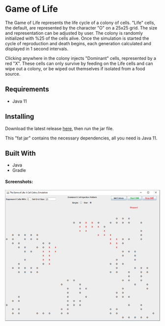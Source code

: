 # Game of Life #
The Game of Life represents the life cycle of a colony of cells. "Life" cells,
the default, are represented by the character "O" on a 25x25 grid. The size 
and representation can be adjusted by user. The colony is randomly initialized 
with %25 of the cells alive. Once the simulation is started the cycle of 
reproduction and death begins, each generation calculated and displayed in 1 
second intervals.

Clicking anywhere in the colony injects "Dominant" cells, represented by a 
red "X". These cells can only survive by feeding on the Life cells and can 
wipe out a colony, or be wiped out themselves if isolated from a food source.

## Requirements ##
* Java 11

## Installing ##
Download the latest release [here](https://github.com/lifeSource-Hub/GameOfLife/releases), then run the jar file.

This "fat jar" contains the necessary dependencies, all you need is Java 11.

## Built With ##
* Java
* Gradle

#### Screenshots: ####

![Screenshot of game](src/main/resources/gameScreenshot.png)
